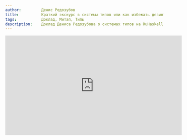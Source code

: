 ```yaml
---
author:         Денис Редозубов
title:          Краткий экскурс в системы типов или как избежать дезинтеграции.
tags:           Доклад, Митап, Типы
description:    Доклад Дениса Редозубова о системах типов на RuHaskell.Meetup 2015 Summer.
---
```


<iframe width="560" height="315" src="https://www.youtube.com/embed/dCvV04XgYx0" frameborder="0" allowfullscreen></iframe>
